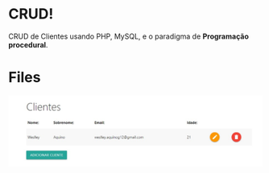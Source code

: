 # CRUD!

CRUD de Clientes usando PHP, MySQL, e o paradigma de **Programação procedural**.

# Files
![](https://github.com/sirwez/CRUD/blob/d20af455c1b14eb96dab213d360976676c92dc09/images/crud.jpg)
